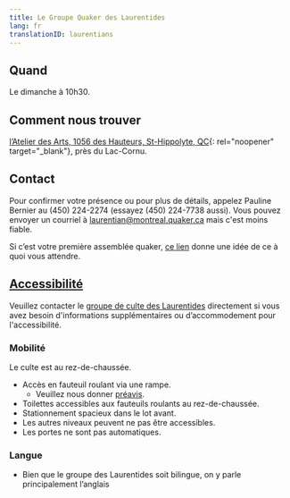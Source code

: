 ```yaml
---
title: Le Groupe Quaker des Laurentides
lang: fr
translationID: laurentians
---
```

## Quand
Le dimanche à 10h30. 
## Comment nous trouver
[l’Atelier des Arts, 1056 des Hauteurs, St-Hippolyte, QC](https://goo.gl/maps/9LgPP2XZ7VcxjvDQ9){: rel="noopener" target="_blank"}, près du Lac-Cornu.
## Contact <span class="stanchor"><a name="contact"></a></span>
Pour confirmer votre présence ou pour plus de détails, appelez Pauline Bernier au (450) 224-2274 (essayez (450) 224-7738 aussi). Vous pouvez envoyer un courriel à [laurentian@montreal.quaker.ca](mailto:laurentian@montreal.quaker.ca) mais c'est moins fiable.

Si c’est votre première assemblée quaker, [ce lien](/a_propos) donne une idée de ce à quoi vous attendre.

## [Accessibilité](/accessibilité) <span class="stanchor"><a name="accessibilité"></a></span>
Veuillez contacter le [groupe de culte des Laurentides](/laurentides) directement si vous avez besoin d'informations supplémentaires ou d’accommodement pour l'accessibilité.

### Mobilité
Le culte est au rez-de-chaussée.
* Accès en fauteuil roulant via une rampe.
  * Veuillez nous donner [préavis](/laurentides#contact).
* Toilettes accessibles aux fauteuils roulants au rez-de-chaussée.
* Stationnement spacieux dans le lot avant.
* Les autres niveaux peuvent ne pas être accessibles.
* Les portes ne sont pas automatiques.

### Langue
* Bien que le groupe des Laurentides soit bilingue, on y parle principalement l’anglais
